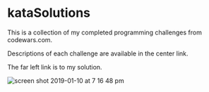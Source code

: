 # kataSolutions

This is a collection of my completed programming challenges from codewars.com.

Descriptions of each challenge are available in the center link.

The far left link is to my solution.

![screen shot 2019-01-10 at 7 16 48 pm](https://user-images.githubusercontent.com/37881002/51007241-5a487680-150c-11e9-86b9-c6b12d381708.png)



